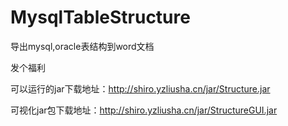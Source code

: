 # MysqlTableStructure
导出mysql,oracle表结构到word文档

发个福利

可以运行的jar下载地址：http://shiro.yzliusha.cn/jar/Structure.jar

可视化jar包下载地址：http://shiro.yzliusha.cn/jar/StructureGUI.jar

